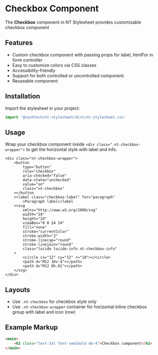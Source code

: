 # Checkbox Component

The **Checkbox** component in NT Stylesheet provides customizable checkbox component

## Features

-   Custom checkbox component with passing props for label, htmlFor in form controller
-   Easy to customize colors via CSS classes
-   Accessibility-friendly
-   Support for both controlled or uncontrolled component.
-   Reuseable component

## Installation

Import the stylesheet in your project:

```javascript
import '@nashtech/nt-stylesheet/dist/nt-stylesheet.css'
```

## Usage

Wrap your checkbox component inside `<div class=".nt-checkbox-wrapper">` to get the horizontal style with label and info.

    <div class="nt-checkbox-wrapper">
        <button
            type="button"
            role="checkbox"
            aria-checked="false"
            data-state="unchecked"
            value="on"
            class="nt-checkbox"
        ></button
        ><label class="checkbox-label" for="paragraph"
            >Paragraph label</label
        ><svg
            xmlns="http://www.w3.org/2000/svg"
            width="24"
            height="24"
            viewBox="0 0 24 24"
            fill="none"
            stroke="currentColor"
            stroke-width="2"
            stroke-linecap="round"
            stroke-linejoin="round"
            class="lucide lucide-info nt-checkbox-info"
        >
            <circle cx="12" cy="12" r="10"></circle>
            <path d="M12 16v-4"></path>
            <path d="M12 8h.01"></path>
        </svg>
    </div>

## Layouts

-   Use `.nt-checkbox` for checkbox style only
-   Use `.nt-checkbox-wrapper` container for horizontal inline checkbox group with label and icon (row)

## Example Markup

```html
<main>
    <h2 class="text-3xl font-semibold mb-4">Checkbox component</h2>
</main>
```
